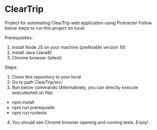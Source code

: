 # ClearTrip
Project for automating ClearTrip web application using Protractor
Follow below steps to run this project on local:

Prerequisites:
1. Install Node JS on your machine (preferable version 10)
2. Install Java (Java8)
3. Chrome browser (latest)

Steps:
1. Clone this repository to your local
2. Go to path ClearTrip/src/
3. Run below commands (Alternatively, you can directly execute executeshell.sh file)
  - npm install
  - npm run prerequisite
  - npm run runtests
4. You should see Chrome browser opening and running tests. Enjoy!
